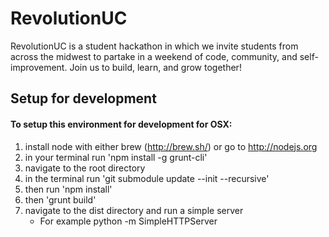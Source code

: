 # RevolutionUC
RevolutionUC is a student hackathon in which we invite students from across the midwest to partake in a weekend of code, community, and self-improvement.
Join us to build, learn, and grow together!

## Setup for development
#### To setup this environment for development for OSX:
1. install node with either brew (http://brew.sh/) or go to http://nodejs.org
2. in your terminal run 'npm install -g grunt-cli'
3. navigate to the root directory
4. in the terminal run 'git submodule update --init --recursive'
5. then run 'npm install'
6. then 'grunt build'
7. navigate to the dist directory and run a simple server
    * For example python -m SimpleHTTPServer
